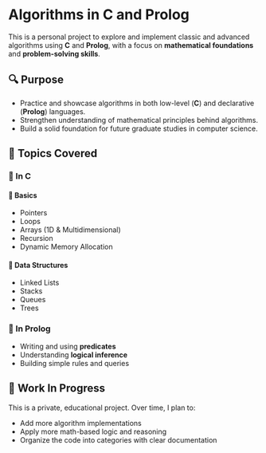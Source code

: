 # Algorithms in C and Prolog

This is a personal project to explore and implement classic and advanced algorithms using **C** and **Prolog**, with a focus on **mathematical foundations** and **problem-solving skills**.

## 🔍 Purpose

- Practice and showcase algorithms in both low-level (**C**) and declarative (**Prolog**) languages.
- Strengthen understanding of mathematical principles behind algorithms.
- Build a solid foundation for future graduate studies in computer science.

## 🧠 Topics Covered

### 📘 In C

#### 🔹 Basics
- Pointers
- Loops
- Arrays (1D & Multidimensional)
- Recursion
- Dynamic Memory Allocation

#### 🔹 Data Structures
- Linked Lists
- Stacks
- Queues
- Trees

### 📗 In Prolog

- Writing and using **predicates**
- Understanding **logical inference**
- Building simple rules and queries

## 🚧 Work In Progress

This is a private, educational project. Over time, I plan to:
- Add more algorithm implementations
- Apply more math-based logic and reasoning
- Organize the code into categories with clear documentation
